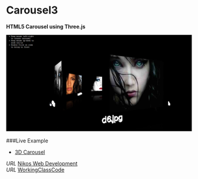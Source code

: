 Carousel3
=========

__HTML5 Carousel using Three.js__

[![Carousel3](/assets/carousel.png)](http://foo123.github.com/examples/carousel3/)

###Live Example
* [3D Carousel](http://foo123.github.com/examples/carousel3/)


*URL* [Nikos Web Development](http://nikos-web-development.netai.net/ "Nikos Web Development")  
*URL* [WorkingClassCode](http://workingclasscode.uphero.com/ "Working Class Code")  

